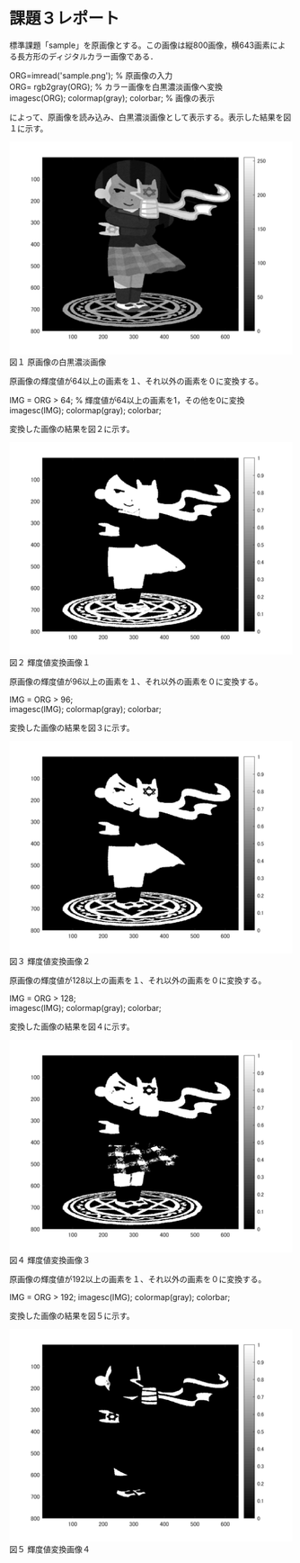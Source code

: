 # 課題３レポート

標準課題「sample」を原画像とする。この画像は縦800画像，横643画素による長方形のディジタルカラー画像である．

ORG=imread('sample.png'); % 原画像の入力  
ORG= rgb2gray(ORG); % カラー画像を白黒濃淡画像へ変換  
imagesc(ORG); colormap(gray); colorbar; % 画像の表示

によって、原画像を読み込み、白黒濃淡画像として表示する。表示した結果を図１に示す。

![原画像](https://github.com/YusukeHosozawa/lecture_image_processing/blob/master/image/kadai3_1.png)  
図１ 原画像の白黒濃淡画像

原画像の輝度値が64以上の画素を１、それ以外の画素を０に変換する。
 
IMG = ORG > 64; % 輝度値が64以上の画素を1，その他を0に変換  
imagesc(IMG); colormap(gray); colorbar;

変換した画像の結果を図２に示す。

![原画像](https://github.com/YusukeHosozawa/lecture_image_processing/blob/master/image/kadai3_2.png)  
図２ 輝度値変換画像１


原画像の輝度値が96以上の画素を１、それ以外の画素を０に変換する。
 
IMG = ORG > 96;  
imagesc(IMG); colormap(gray); colorbar;

変換した画像の結果を図３に示す。

![原画像](https://github.com/YusukeHosozawa/lecture_image_processing/blob/master/image/kadai3_3.png)  
図３ 輝度値変換画像２


原画像の輝度値が128以上の画素を１、それ以外の画素を０に変換する。

IMG = ORG > 128;  
imagesc(IMG); colormap(gray); colorbar;  

変換した画像の結果を図４に示す。

![原画像](https://github.com/YusukeHosozawa/lecture_image_processing/blob/master/image/kadai3_4.png)  
図４ 輝度値変換画像３


原画像の輝度値が192以上の画素を１、それ以外の画素を０に変換する。

IMG = ORG > 192;
imagesc(IMG); colormap(gray); colorbar;

変換した画像の結果を図５に示す。

![原画像](https://github.com/YusukeHosozawa/lecture_image_processing/blob/master/image/kadai3_5.png)  
図５ 輝度値変換画像４
